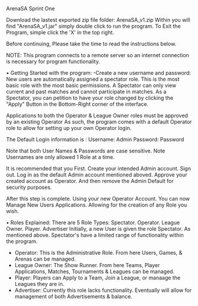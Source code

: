 ArenaSA Sprint One


Download the lastest exported zip file folder: ArenaSA_v1.zip
Within you will find "ArenaSA_v1.jar" simply double click to run the program.
To Exit the Program, simple click the 'X' in the top right. 

Before continuing, Please take the time to read the instructions below.

NOTE: 
This program connects to a remote server so an internet connection is necessary for program functionality. 


• Getting Started with the program:
  -Create a new username and password: 
New users are automatically assigned a spectator role. 
This is the most basic role with the most basic permissions. 
A Spectator can only view current and past matches and cannot participate in matches. 
As a Spectator, you can petition to have your role changed by clicking the "Apply" Button in
the Bottom-Right corner of the interface. 

Applications to both the Operator & League Owner roles must be approved by an existing Operator
As such, the program comes with a default Operator role to allow for setting up your own
Operator login. 

The Default Login information is : Username:  Admin
                                   Password:  Password

Note that both User Names & Passwords are case sensitive.
Note Usernames are only allowed 1 Role at a time.

It is recommended that you First. Create your intended Admin account. Sign out. Log in as the default
Admin account mentioned aboved. Approve your created account as Operator. And then remove the Admin
Default for security purposes. 

After this step is complete. Using your new Operator Account. You can now Manage New Users Applications.
Allowing for the creation of any Role you wish.  
 
• Roles Explained: 
There are 5 Role Types: Spectator. Operator. League Owner. Player. Advertiser
Initially, a new User is given the role Spectator. As mentioned above. Spectator's have a limited
range of functionality within the program. 
- Operator:  This is the Administrative Role. From here Users, Games, & Arenas can be managed.
- League Owner: The Show Runner. From here Teams, Player Applications, Matches, Tournaments & Leagues can be managed.
- Player: Players can Apply to a Team, Join a League, or manaage the Leagues they are in.
- Advertiser: Currently this role lacks functionality. 
Eventually will allow for management of both Advertisements & balance. 
 


